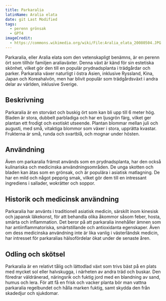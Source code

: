 ```yaml
---
title: Parkaralia
latinName: Aralia elata
date: git Last Modified
tags:
  - perenn grönsak
  - GPT4
imageCredit:
  - https://commons.wikimedia.org/wiki/File:Aralia_elata_20080504.JPG
---
```


Parkaralia, eller Aralia elata som den vetenskapligt benämns, är en perenn ört som tillhör familjen araliaväxter. Denna växt är känd för sin estetiska skönhet, vilket gör den till en populär prydnadsplanta i trädgårdar och parker. Parkaralia växer naturligt i östra Asien, inklusive Ryssland, Kina, Japan och Koreahalvön, men har blivit populär som trädgårdsväxt i andra delar av världen, inklusive Sverige.

## Beskrivning

Parkaralia är en storväxt och buskig ört som kan bli upp till 6 meter hög. Bladen är stora, dubbelt parbladiga och har en ljusgrön färg, vilket ger plantan ett frodigt och exotiskt utseende. Plantan blommar mellan juli och augusti, med små, vitaktiga blommor som växer i stora, upprätta kvastar. Frukterna är små, runda och svartblå, och mognar under hösten.

## Användning

Även om parkaralia främst används som en prydnadsplanta, har den också kulinariska och medicinska användningsområden. De unga skotten och bladen kan ätas som en grönsak, och är populära i asiatisk matlagning. De har en mild och något pepprig smak, vilket gör dem till en intressant ingrediens i sallader, wokrätter och soppor.

## Historik och medicinsk användning

Parkaralia har använts i traditionell asiatisk medicin, särskilt inom kinesisk och japansk läkekonst, för att behandla olika åkommor såsom feber, hosta, smärta och inflammation. Det beror på att parkaralia innehåller ämnen som har antiinflammatoriska, smärtstillande och antioxidanta egenskaper. Även om dess medicinska användning inte är lika vanlig i västerländsk medicin, har intresset för parkaralias hälsofördelar ökat under de senaste åren.

## Odling och skötsel

Parkaralia är en relativt tålig och lättodlad växt som trivs bäst på en plats med mycket sol eller halvskugga, i närheten av andra träd och buskar. Den föredrar väldränerad, näringsrik och fuktig jord med en blandning av sand, humus och lera. För att få en frisk och vacker planta bör man vattna parkaralia regelbundet och hålla marken fuktig, samt skydda den från skadedjur och sjukdomar.
